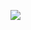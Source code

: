 [![](https://images.microbadger.com/badges/image/jgeusebroek/plex.svg)](https://microbadger.com/images/jgeusebroek/plex "Get your own image badge on microbadger.com")
